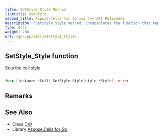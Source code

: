 ```yaml
---
title: SetStyle_Style Method 
linktitle: SetStyle
second_title: Aspose.Cells for Go via C++ API Reference
description: 'SetStyle_Style method. Encapsulates the function that represents setstyle in Go.'
type: docs
weight: 200
url: /go-cpp/cell/setstyle_style/
---
```


## SetStyle_Style function

Sets the cell style.

```go

func (instance *Cell) SetStyle_Style(style *Style)  error

```

## Remarks


## See Also

* Class [Cell](../)
* Library [Aspose.Cells for Go](../../)
